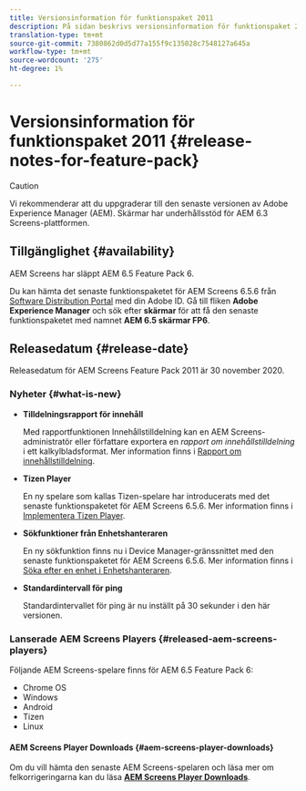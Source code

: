 ```yaml
---
title: Versionsinformation för funktionspaket 2011
description: På sidan beskrivs versionsinformation för funktionspaket 2011.
translation-type: tm+mt
source-git-commit: 7380862d0d5d77a155f9c135028c7548127a645a
workflow-type: tm+mt
source-wordcount: '275'
ht-degree: 1%

---
```



# Versionsinformation för funktionspaket 2011 {#release-notes-for-feature-pack}

>[!CAUTION]
>Vi rekommenderar att du uppgraderar till den senaste versionen av Adobe Experience Manager (AEM). Skärmar har underhållsstöd för AEM 6.3 Screens-plattformen.

## Tillgänglighet {#availability}

AEM Screens har släppt AEM 6.5 Feature Pack 6.

Du kan hämta det senaste funktionspaketet för AEM Screens 6.5.6 från [Software Distribution Portal](https://experience.adobe.com/#/downloads/content/software-distribution/en/aem.html) med din Adobe ID. Gå till fliken **Adobe Experience Manager** och sök efter **skärmar** för att få den senaste funktionspaketet med namnet **AEM 6.5 skärmar FP6**.

## Releasedatum {#release-date}

Releasedatum för AEM Screens Feature Pack 2011 är 30 november 2020.

### Nyheter {#what-is-new}

* **Tilldelningsrapport för innehåll**

   Med rapportfunktionen Innehållstilldelning kan en AEM Screens-administratör eller författare exportera en *rapport om innehållstilldelning* i ett kalkylbladsformat.
Mer information finns i [Rapport om innehållstilldelning](/help/user-guide/content-assignment-report.md).


* **Tizen Player**

   En ny spelare som kallas Tizen-spelare har introducerats med det senaste funktionspaketet för AEM Screens 6.5.6.
Mer information finns i [Implementera Tizen Player](/help/user-guide/tizen-player.md).

* **Sökfunktioner från Enhetshanteraren**

   En ny sökfunktion finns nu i Device Manager-gränssnittet med den senaste funktionspaketet för AEM Screens 6.5.6.
Mer information finns i [Söka efter en enhet i Enhetshanteraren](/help/user-guide/device-registration.md#search-device).

* **Standardintervall för ping**

   Standardintervallet för ping är nu inställt på 30 sekunder i den här versionen.

### Lanserade AEM Screens Players {#released-aem-screens-players}

Följande AEM Screens-spelare finns för AEM 6.5 Feature Pack 6:

* Chrome OS
* Windows
* Android
* Tizen
* Linux

#### AEM Screens Player Downloads {#aem-screens-player-downloads}

Om du vill hämta den senaste AEM Screens-spelaren och läsa mer om felkorrigeringarna kan du läsa **[AEM Screens Player Downloads](https://download.macromedia.com/screens/index.html)**.
